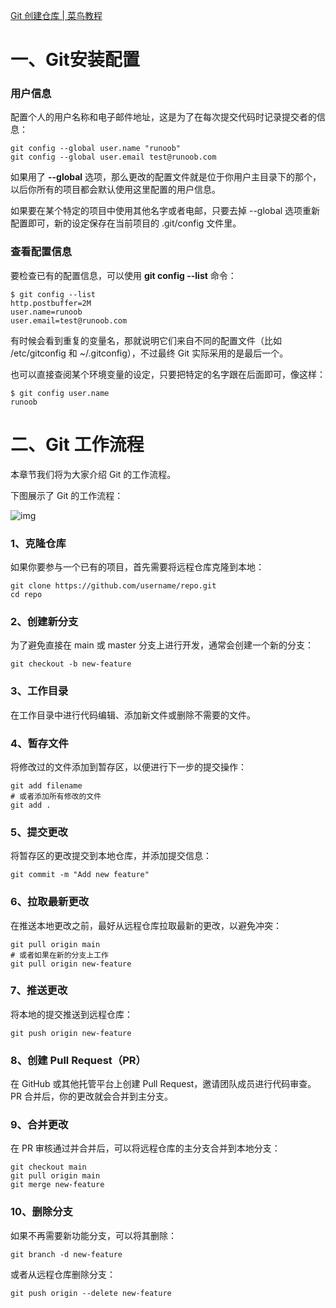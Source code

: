 [Git 创建仓库 | 菜鸟教程](https://www.runoob.com/git/git-create-repository.html)

# 一、Git安装配置

### 用户信息

配置个人的用户名称和电子邮件地址，这是为了在每次提交代码时记录提交者的信息：

```
git config --global user.name "runoob"
git config --global user.email test@runoob.com
```

如果用了 **--global** 选项，那么更改的配置文件就是位于你用户主目录下的那个，以后你所有的项目都会默认使用这里配置的用户信息。

如果要在某个特定的项目中使用其他名字或者电邮，只要去掉 --global 选项重新配置即可，新的设定保存在当前项目的 .git/config 文件里。

### 查看配置信息

要检查已有的配置信息，可以使用 **git config --list** 命令：

```
$ git config --list
http.postbuffer=2M
user.name=runoob
user.email=test@runoob.com
```

有时候会看到重复的变量名，那就说明它们来自不同的配置文件（比如 /etc/gitconfig 和 ~/.gitconfig），不过最终 Git 实际采用的是最后一个。

也可以直接查阅某个环境变量的设定，只要把特定的名字跟在后面即可，像这样：

```
$ git config user.name
runoob
```

# 二、Git 工作流程

本章节我们将为大家介绍 Git 的工作流程。

下图展示了 Git 的工作流程：

![img](https://www.runoob.com/wp-content/uploads/2015/02/git-process.png)

### 1、克隆仓库

如果你要参与一个已有的项目，首先需要将远程仓库克隆到本地：

```
git clone https://github.com/username/repo.git
cd repo
```

### 2、创建新分支

为了避免直接在 main 或 master 分支上进行开发，通常会创建一个新的分支：

```
git checkout -b new-feature
```

### 3、工作目录

在工作目录中进行代码编辑、添加新文件或删除不需要的文件。

### 4、暂存文件

将修改过的文件添加到暂存区，以便进行下一步的提交操作：

```
git add filename
# 或者添加所有修改的文件
git add .
```

### 5、提交更改

将暂存区的更改提交到本地仓库，并添加提交信息：

```
git commit -m "Add new feature"
```

### 6、拉取最新更改

在推送本地更改之前，最好从远程仓库拉取最新的更改，以避免冲突：

```
git pull origin main
# 或者如果在新的分支上工作
git pull origin new-feature
```

### 7、推送更改

将本地的提交推送到远程仓库：

```
git push origin new-feature
```

### 8、创建 Pull Request（PR）

在 GitHub 或其他托管平台上创建 Pull Request，邀请团队成员进行代码审查。PR 合并后，你的更改就会合并到主分支。

### 9、合并更改

在 PR 审核通过并合并后，可以将远程仓库的主分支合并到本地分支：

```
git checkout main
git pull origin main
git merge new-feature
```

### 10、删除分支

如果不再需要新功能分支，可以将其删除：

```
git branch -d new-feature
```

或者从远程仓库删除分支：

```
git push origin --delete new-feature
```